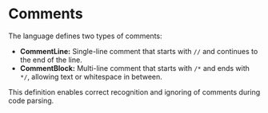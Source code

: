 # Comments

The language defines two types of comments:

- **CommentLine:** Single-line comment that starts with `//` and continues to the end of the line.
- **CommentBlock:** Multi-line comment that starts with `/*` and ends with `*/`, allowing text or whitespace in between.

This definition enables correct recognition and ignoring of comments during code parsing.
